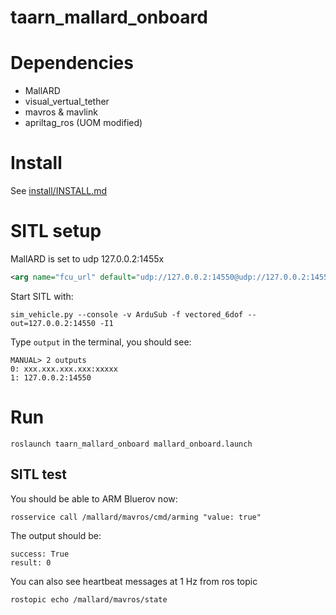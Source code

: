 # taarn_mallard_onboard

# Dependencies
- MallARD
- visual_vertual_tether
- mavros & mavlink
- apriltag_ros (UOM modified)

# Install
See [install/INSTALL.md](install/INSTALL.md)

# SITL setup
MallARD is set to udp 127.0.0.2:1455x
```xml
<arg name="fcu_url" default="udp://127.0.0.2:14550@udp://127.0.0.2:14555" />
```

Start SITL with:
```shell
sim_vehicle.py --console -v ArduSub -f vectored_6dof --out=127.0.0.2:14550 -I1
```

Type `output` in the terminal, you should see:
```
MANUAL> 2 outputs
0: xxx.xxx.xxx.xxx:xxxxx
1: 127.0.0.2:14550
```

# Run
```
roslaunch taarn_mallard_onboard mallard_onboard.launch
```

## SITL test
You should be able to ARM Bluerov now:
```
rosservice call /mallard/mavros/cmd/arming "value: true"
```
The output should be:
```
success: True
result: 0
```
You can also see heartbeat messages at 1 Hz from ros topic
```
rostopic echo /mallard/mavros/state
```
